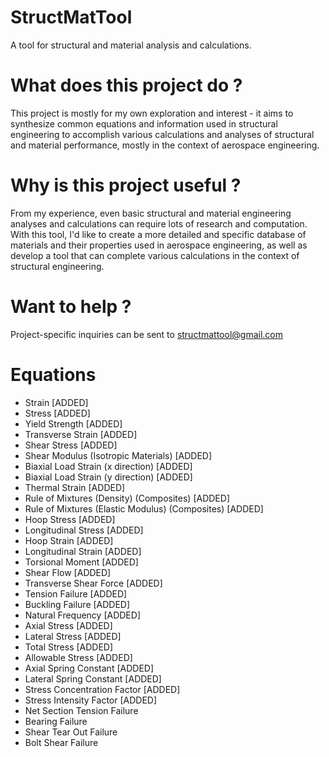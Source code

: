# StructMatTool
A tool for structural and material analysis and calculations. 

# What does this project do ?
This project is mostly for my own exploration and interest - it aims to synthesize common equations and information used in structural engineering to accomplish various calculations and analyses of structural and material performance, mostly in the context of aerospace engineering.

# Why is this project useful ?
From my experience, even basic structural and material engineering analyses and calculations can require lots of research and computation. With this tool, I'd like to create a more detailed and specific database of materials and their properties used in aerospace engineering, as well as develop a tool that can complete various calculations in the context of structural engineering.

# Want to help ?
Project-specific inquiries can be sent to structmattool@gmail.com

# Equations
- Strain [ADDED]
- Stress [ADDED]
- Yield Strength [ADDED]
- Transverse Strain [ADDED]
- Shear Stress [ADDED]
- Shear Modulus (Isotropic Materials) [ADDED]
- Biaxial Load Strain (x direction) [ADDED]
- Biaxial Load Strain (y direction) [ADDED]
- Thermal Strain [ADDED]
- Rule of Mixtures (Density) (Composites) [ADDED]
- Rule of Mixtures (Elastic Modulus) (Composites) [ADDED]
- Hoop Stress [ADDED]
- Longitudinal Stress [ADDED]
- Hoop Strain [ADDED]
- Longitudinal Strain [ADDED]
- Torsional Moment [ADDED]
- Shear Flow [ADDED]
- Transverse Shear Force [ADDED]
- Tension Failure [ADDED]
- Buckling Failure [ADDED]
- Natural Frequency [ADDED]
- Axial Stress [ADDED]
- Lateral Stress [ADDED]
- Total Stress [ADDED]
- Allowable Stress [ADDED]
- Axial Spring Constant [ADDED]
- Lateral Spring Constant [ADDED]
- Stress Concentration Factor [ADDED]
- Stress Intensity Factor [ADDED]
- Net Section Tension Failure
- Bearing Failure
- Shear Tear Out Failure
- Bolt Shear Failure
